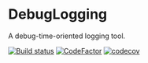 # DebugLogging

A debug-time-oriented logging tool.

[![Build status](https://ci.appveyor.com/api/projects/status/fxwyv7v0p1u0vgqa?svg=true)](https://ci.appveyor.com/project/dlebansais/debuglogging) [![CodeFactor](https://www.codefactor.io/repository/github/dlebansais/debuglogging/badge)](https://www.codefactor.io/repository/github/dlebansais/debuglogging) [![codecov](https://codecov.io/gh/dlebansais/DebugLogging/graph/badge.svg?token=bUdkbwrufc)](https://codecov.io/gh/dlebansais/DebugLogging)
